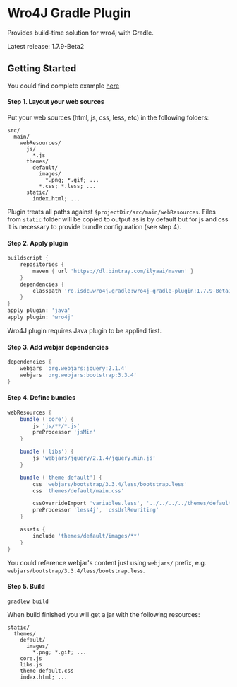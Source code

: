 # Wro4J Gradle Plugin

Provides build-time solution for wro4j with Gradle.

Latest release: 1.7.9-Beta2

## Getting Started

You could find complete example [here](https://github.com/IlyaAI/wro4j-gradle-plugin-sample)

#### Step 1. Layout your web sources

Put your web sources (html, js, css, less, etc) in the following folders:
```
src/
  main/
    webResources/
      js/
        *.js
      themes/
        default/
          images/
            *.png; *.gif; ...
          *.css; *.less; ...
      static/
        index.html; ...
```
Plugin treats all paths against `$projectDir/src/main/webResources`.
Files from `static` folder will be copied to output as is by default but for js and css it is necessary to provide bundle configuration (see step 4).

#### Step 2. Apply plugin
```groovy
buildscript {
    repositories {
        maven { url 'https://dl.bintray.com/ilyaai/maven' }
    }
    dependencies {
        classpath 'ro.isdc.wro4j.gradle:wro4j-gradle-plugin:1.7.9-Beta1'
    }
}
apply plugin: 'java'
apply plugin: 'wro4j'
```
Wro4J plugin requires Java plugin to be applied first.

#### Step 3. Add webjar dependencies
```groovy
dependencies {
    webjars 'org.webjars:jquery:2.1.4'
    webjars 'org.webjars:bootstrap:3.3.4'
}
```

#### Step 4. Define bundles
```groovy
webResources {
    bundle ('core') {
        js 'js/**/*.js'
        preProcessor 'jsMin'
    }

    bundle ('libs') {
        js 'webjars/jquery/2.1.4/jquery.min.js'
    }

    bundle ('theme-default') {
        css 'webjars/bootstrap/3.3.4/less/bootstrap.less'
        css 'themes/default/main.css'

        cssOverrideImport 'variables.less', '../../../../themes/default/variables.less'
        preProcessor 'less4j', 'cssUrlRewriting'
    }

    assets {
        include 'themes/default/images/**'
    }
}
```
You could reference webjar's content just using `webjars/` prefix, e.g. `webjars/bootstrap/3.3.4/less/bootstrap.less`.

#### Step 5. Build
```
gradlew build
```
When build finished you will get a jar with the following resources:
```
static/
  themes/
    default/
      images/
        *.png; *.gif; ...
    core.js
    libs.js
    theme-default.css
    index.html; ...
```